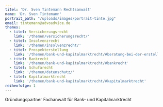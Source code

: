 ```yaml
---
titel: 'Dr. Sven Tintemann Rechtsanwalt'
name: 'Dr. Sven Tintemann'
portrait_path: "/uploads/images/portrait-tinte.jpg"
email: tintemann@advoadvice.de
themes:
  - titel: Versicherungsrecht
    link: '/themen/versicherungsrecht/'
  - titel: Insolvenzrecht
    link: '/themen/insolvenzrecht/'
  - titel: Prospekterstellung
    link: '/themen/bank-und-kapitalmarktrecht/#beratung-bei-der-erstellung-von-wertpapierprospekten-und-vermoumlgens-verkaufsprospekten'
  - titel: Bankrecht
    link: '/themen/bank-und-kapitalmarktrecht/#bankrecht'
  - titel: Schufarecht
    link: '/themen/datenschutz/'
  - titel: Kapitalmarktrecht
    link: '/themen/bank-und-kapitalmarktrecht/#kapitalmarktrecht'
reihenfolge: 1
---
```


Gründungspartner Fachanwalt für Bank- und Kapitalmarktrecht
